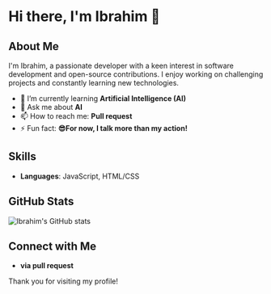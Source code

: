 # Hi there, I'm Ibrahim 👋

## About Me
I'm Ibrahim, a passionate developer with a keen interest in software development and open-source contributions. I enjoy working on challenging projects and constantly learning new technologies.

- 🌱 I’m currently learning **Artificial Intelligence (AI)**
- 💬 Ask me about **AI**
- 📫 How to reach me: **Pull request**
- ⚡ Fun fact: **😎For now, I talk more than my action!**

## Skills
- **Languages**: JavaScript, HTML/CSS

## GitHub Stats
![Ibrahim's GitHub stats](https://github-readme-stats.vercel.app/api?username=ibrahim4444-i&show_icons=true&theme=radical)

## Connect with Me
- **via pull request**

Thank you for visiting my profile!
